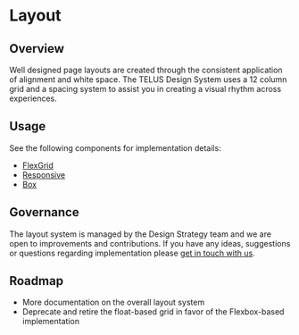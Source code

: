 # Layout

## Overview

Well designed page layouts are created through the consistent application of alignment and white space. The TELUS Design
System uses a 12 column grid and a spacing system to assist you in creating a visual rhythm across experiences.

## Usage

See the following components for implementation details:

- [FlexGrid](ref://../components/index.html#flexgrid)
- [Responsive](ref://../components/index.html#responsive)
- [Box](ref://../components/index.html#box)

## Governance

The layout system is managed by the Design Strategy team and we are open to improvements and contributions. If you have any ideas, suggestions or questions regarding implementation please [get in touch with us](../contact.md).

## Roadmap

- More documentation on the overall layout system
- Deprecate and retire the float-based grid in favor of the Flexbox-based implementation
